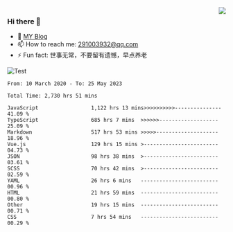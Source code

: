 <img align='right' src='https://github-readme-stats.vercel.app/api?username=niaogege&show_icons=true&theme=radical'/>

### Hi there 👋

- 🌱 [MY Blog](https://bythewayer.com/)
- 📫 How to reach me: 291003932@qq.com
- ⚡ Fun fact:  世事无常，不要留有遗憾，早点养老

![Test](https://github-readme-stats.vercel.app/api/top-langs/?username=niaogege&layout=compact)

<!--START_SECTION:waka-->

```text
From: 10 March 2020 - To: 25 May 2023

Total Time: 2,730 hrs 51 mins

JavaScript                 1,122 hrs 13 mins>>>>>>>>>>---------------   41.09 %
TypeScript                 685 hrs 7 mins  >>>>>>-------------------   25.09 %
Markdown                   517 hrs 53 mins >>>>>--------------------   18.96 %
Vue.js                     129 hrs 15 mins >------------------------   04.73 %
JSON                       98 hrs 38 mins  >------------------------   03.61 %
SCSS                       70 hrs 42 mins  >------------------------   02.59 %
YAML                       26 hrs 6 mins   -------------------------   00.96 %
HTML                       21 hrs 59 mins  -------------------------   00.80 %
Other                      19 hrs 15 mins  -------------------------   00.71 %
CSS                        7 hrs 54 mins   -------------------------   00.29 %
```

<!--END_SECTION:waka-->
